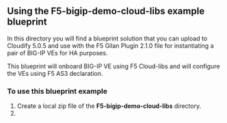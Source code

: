 ## Using the F5-bigip-demo-cloud-libs example blueprint

In this directory you will find a blueprint solution that you can upload to Cloudify 5.0.5 and use with the F5 Gilan Plugin 2.1.0 file for instantiating a pair of BIG-IP VEs for HA purposes.

This blueprint will onboard BIG-IP VE using F5 Cloud-libs and will configure the VEs using F5 AS3 declaration. 

### To use this blueprint example

1. Create a local zip file of the **F5-bigip-demo-cloud-libs** directory.
2.  




[1]: https://clouddocs.f5.com/cloud/nfv/latest/